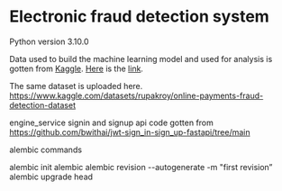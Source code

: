 # Electronic fraud detection system

Python version 3.10.0

Data used to build the machine learning model and used for analysis is gotten from [Kaggle](https://www.kaggle.com/datasets/kornilovag94/payment-systems-transactions-synthetic-dataset). [Here](https://www.kaggle.com/datasets/kornilovag94/payment-systems-transactions-synthetic-dataset) is the [link](https://www.kaggle.com/datasets/kornilovag94/payment-systems-transactions-synthetic-dataset).

The same dataset is uploaded here. https://www.kaggle.com/datasets/rupakroy/online-payments-fraud-detection-dataset

engine_service signin and signup api code gotten from https://github.com/bwithai/jwt-sign_in-sign_up-fastapi/tree/main

alembic commands

alembic init alembic
alembic revision --autogenerate -m "first revision”
alembic upgrade head